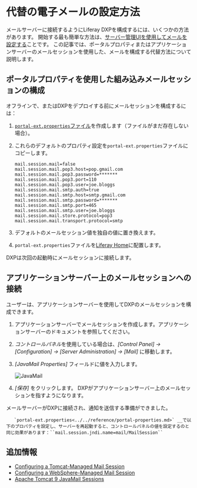 # 代替の電子メールの設定方法

メールサーバーに接続するようにLiferay DXPを構成するには、いくつかの方法があります。 開始する最も簡単な方法は、[サーバー管理UIを使用してメールを設定する](./connecting-to-a-mail-server.md)ことです。 この記事では、ポータルプロパティまたはアプリケーションサーバーのメールセッションを使用した、メールを構成する代替方法について説明します。

## ポータルプロパティを使用した組み込みメールセッションの構成

オフラインで、またはDXPをデプロイする前にメールセッションを構成するには：

1.  [`portal-ext.properties`ファイル](../../reference/portal-properties.md)を作成します（ファイルがまだ存在しない場合）。

2.  これらのデフォルトのプロパティ設定を`portal-ext.properties`ファイルにコピーします。

    ``` properties
    mail.session.mail=false
    mail.session.mail.pop3.host=pop.gmail.com
    mail.session.mail.pop3.password=*******
    mail.session.mail.pop3.port=110
    mail.session.mail.pop3.user=joe.bloggs
    mail.session.mail.smtp.auth=true
    mail.session.mail.smtp.host=smtp.gmail.com
    mail.session.mail.smtp.password=*******
    mail.session.mail.smtp.port=465
    mail.session.mail.smtp.user=joe.bloggs
    mail.session.mail.store.protocol=pop3
    mail.session.mail.transport.protocol=smtp
    ```

3.  デフォルトのメールセッション値を独自の値に置き換えます。

4.  `portal-ext.properties`ファイルを[Liferay Home](../../reference/liferay-home.md)に配置します。

DXPは次回の起動時にメールセッションに接続します。

## アプリケーションサーバー上のメールセッションへの接続

ユーザーは、アプリケーションサーバーを使用してDXPのメールセッションを構成できます。

1.  アプリケーションサーバーでメールセッションを作成します。アプリケーションサーバーのドキュメントを参照してください。

2.  *コントロールパネル*を使用している場合は、*[Control Panel] → [Configuration] → [Server Administration] → [Mail]* に移動します。

3.  *[JavaMail Properties]* フィールドに値を入力します。

    ![JavaMail](./alternative-email-configuration-methods/images/01.png)

4.  *[保存]* をクリックします。 DXPがアプリケーションサーバー上のメールセッションを指すようになります。

メールサーバーがDXPに接続され、通知を送信する準備ができました。

``` note::
   `portal-ext.properties<../../reference/portal-properties.md>` __で以下のプロパティを設定し、サーバーを再起動すると、コントロールパネルの値を設定するのと同じ効果があります：``mail.session.jndi.name=mail/MailSession``
```

## 追加情報

  - [Configuring a Tomcat-Managed Mail Session](../../installing-liferay/installing-liferay-on-an-application-server/installing-on-tomcat.md#mail-configuration)
  - [Configuring a WebSphere-Managed Mail Session](../../installing-liferay/installing-liferay-on-an-application-server/installing-on-websphere.md#mail-configuration)
  - [Apache Tomcat 9 JavaMail Sessions](https://tomcat.apache.org/tomcat-9.0-doc/jndi-resources-howto.html#JavaMail_Sessions)
